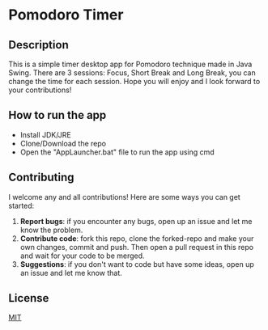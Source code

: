 # Pomodoro Timer
## Description
This is a simple timer desktop app for Pomodoro technique made in Java Swing. There are 3 sessions: Focus, Short Break and Long Break, you can change the time for each session. Hope you will enjoy and I look forward to your contributions!

## How to run the app
- Install JDK/JRE
- Clone/Download the repo
- Open the "AppLauncher.bat" file to run the app using cmd

## Contributing
I welcome any and all contributions! Here are some ways you can get started:
1. **Report bugs**: if you encounter any bugs, open up an issue and let me know the problem.
2. **Contribute code**: fork this repo, clone the forked-repo and make your own changes, commit and push. Then open a pull request in this repo and wait for your code to be merged.
3. **Suggestions**: if you don't want to code but have some ideas, open up an issue and let me know that.

## License
[MIT](https://choosealicense.com/licenses/mit/)

